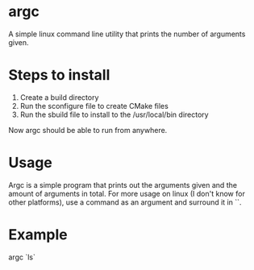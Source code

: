 # argc
A simple linux command line utility that prints the number of arguments given.

# Steps to install
1) Create a build directory
2) Run the sconfigure file to create CMake files
3) Run the sbuild file to install to the /usr/local/bin directory

Now argc should be able to run from anywhere.

# Usage
Argc is a simple program that prints out the arguments given and the amount of arguments in total.  For more usage on linux (I don't know for other platforms), use a command as an argument and surround it in \`\`.

# Example
argc \`ls\`
